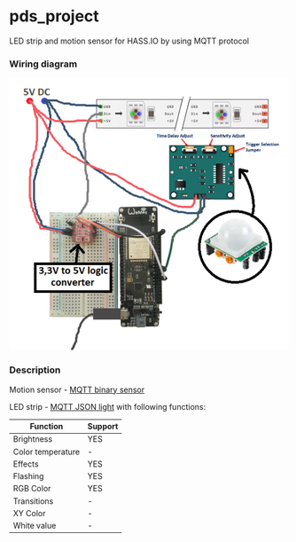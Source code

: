 # pds_project

LED strip and motion sensor for HASS.IO by using MQTT protocol

### Wiring diagram

![wiring diagram](zapojenie.png)

### Description

Motion sensor - [MQTT binary sensor](https://www.home-assistant.io/components/binary_sensor.mqtt/)

LED strip - [MQTT JSON light](https://www.home-assistant.io/components/light.mqtt_json/) with following functions:

| Function | Support |
| ------ | ------ |
| Brightness | YES |
| Color temperature | - |
| Effects | YES |
| Flashing | YES |
| RGB Color | YES |
| Transitions | - |
| XY Color | - |
| White value | - |

